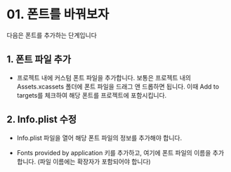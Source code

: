 
# 01. 폰트를 바꿔보자

다음은 폰트를 추가하는 단계입니다

## 1. 폰트 파일 추가
- 프로젝트 내에 커스텀 폰트 파일을 추가합니다. 보통은 프로젝트 내의 Assets.xcassets 폴더에 폰트 파일을 드래그 앤 드롭하면 됩니다. 이때 Add to targets를 체크하여 해당 폰트를 프로젝트에 포함시킵니다.

## 2. Info.plist 수정
- Info.plist 파일을 열어 해당 폰트 파일의 정보를 추가해야 합니다.

- Fonts provided by application 키를 추가하고, 여기에 폰트 파일의 이름을 추가합니다. (파일 이름에는 확장자가 포함되어야 합니다)
